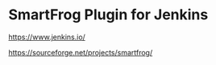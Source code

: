 # SmartFrog Plugin for Jenkins

https://www.jenkins.io/

https://sourceforge.net/projects/smartfrog/
